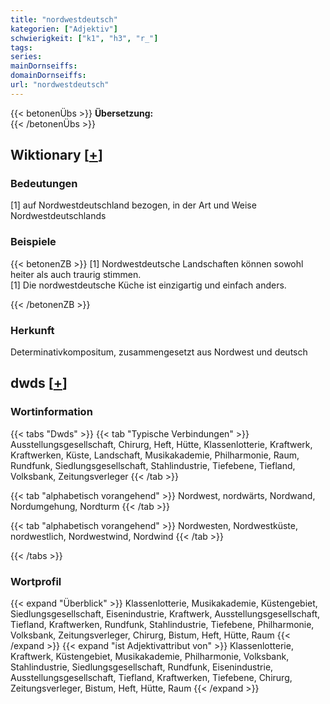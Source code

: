 ```yaml
---
title: "nordwestdeutsch"
kategorien: ["Adjektiv"]
schwierigkeit: ["k1", "h3", "r_"]
tags:
series:
mainDornseiffs:
domainDornseiffs:
url: "nordwestdeutsch"
---
```


{{< betonenÜbs >}}
**Übersetzung:**  
{{< /betonenÜbs >}}

## Wiktionary [[+](https://de.wiktionary.org/wiki/nordwestdeutsch)]

### Bedeutungen
[1] auf Nordwestdeutschland bezogen, in der Art und Weise Nordwestdeutschlands  

### Beispiele
{{< betonenZB >}}
[1] Nordwestdeutsche Landschaften können sowohl heiter als auch traurig stimmen.  
[1] Die nordwestdeutsche Küche ist einzigartig und einfach anders.  

{{< /betonenZB >}}
### Herkunft
Determinativkompositum, zusammengesetzt aus Nordwest und deutsch  



## dwds [[+](https://www.dwds.de/wb/nordwestdeutsch)]

### Wortinformation
{{< tabs "Dwds" >}}
{{< tab "Typische Verbindungen" >}}
Ausstellungsgesellschaft, Chirurg, Heft, Hütte, Klassenlotterie, Kraftwerk, Kraftwerken, Küste, Landschaft, Musikakademie, Philharmonie, Raum, Rundfunk, Siedlungsgesellschaft, Stahlindustrie, Tiefebene, Tiefland, Volksbank, Zeitungsverleger
{{< /tab >}}

{{< tab "alphabetisch vorangehend" >}}
Nordwest, nordwärts, Nordwand, Nordumgehung, Nordturm
{{< /tab >}}

{{< tab "alphabetisch vorangehend" >}}
Nordwesten, Nordwestküste, nordwestlich, Nordwestwind, Nordwind
{{< /tab >}}

{{< /tabs >}}

### Wortprofil
{{< expand "Überblick" >}} Klassenlotterie, Musikakademie, Küstengebiet, Siedlungsgesellschaft, Eisenindustrie, Kraftwerk, Ausstellungsgesellschaft, Tiefland, Kraftwerken, Rundfunk, Stahlindustrie, Tiefebene, Philharmonie, Volksbank, Zeitungsverleger, Chirurg, Bistum, Heft, Hütte, Raum {{< /expand >}}
{{< expand "ist Adjektivattribut von" >}} Klassenlotterie, Kraftwerk, Küstengebiet, Musikakademie, Philharmonie, Volksbank, Stahlindustrie, Siedlungsgesellschaft, Rundfunk, Eisenindustrie, Ausstellungsgesellschaft, Tiefland, Kraftwerken, Tiefebene, Chirurg, Zeitungsverleger, Bistum, Heft, Hütte, Raum {{< /expand >}}

